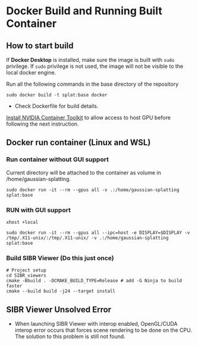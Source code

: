# Docker Build and Running Built Container

## How to start build

If **Docker Desktop** is installed, make sure the image is built with `sudo` privilege. If `sudo` privilege is not used, the image will not be visible to the local docker engine.

Run all the following commands in the base directory of the repository

```[bash]
sudo docker build -t splat:base docker
```

- Check Dockerfile for build details.

[Install NVIDIA Container Toolkit](https://docs.nvidia.com/datacenter/cloud-native/container-toolkit/latest/install-guide.html) to allow access to host GPU before following the next instruction.

## Docker run container (Linux and WSL)

### Run container without GUI support

Current directory will be attached to the container as volume in /home/gaussian-splatting.

```[bash]
sudo docker run -it --rm --gpus all -v .:/home/gaussian-splatting splat:base
```

### RUN with GUI support

```[bash]
xhost +local

sudo docker run -it --rm --gpus all --ipc=host -e DISPLAY=$DISPLAY -v /tmp/.X11-unix/:/tmp/.X11-unix/ -v .:/home/gaussian-splatting splat:base
```

### Build SIBR Viewer (Do this just once)

```[bash]
# Project setup
cd SIBR_viewers
cmake -Bbuild . -DCMAKE_BUILD_TYPE=Release # add -G Ninja to build faster
cmake --build build -j24 --target install
```

## SIBR Viewer Unsolved Error

- When launching SIBR Viewer with interop enabled, OpenGL/CUDA interop error occurs that forces scene rendering to be done on the CPU. The solution to this problem is still not found.

